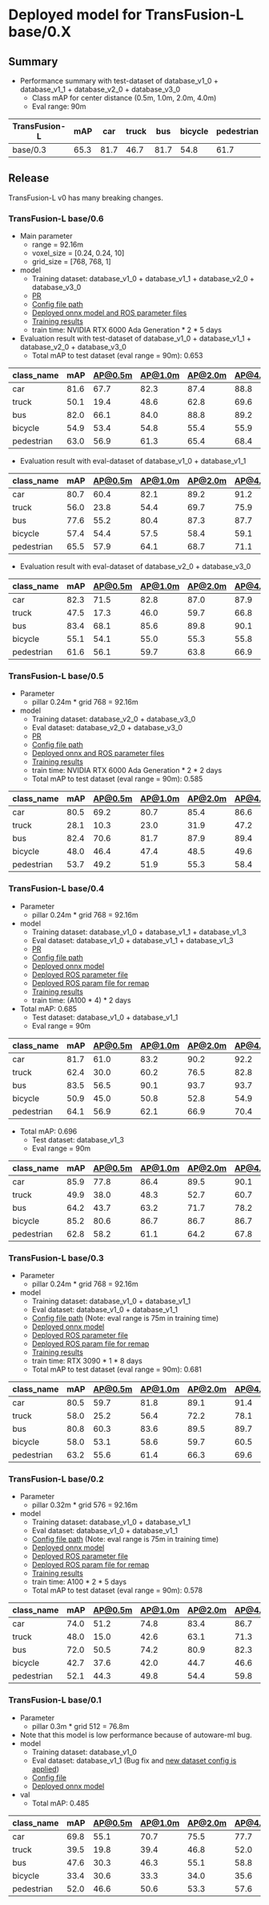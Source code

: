 # Deployed model for TransFusion-L base/0.X
## Summary

- Performance summary with test-dataset of database_v1_0 + database_v1_1 + database_v2_0 + database_v3_0
  - Class mAP for center distance (0.5m, 1.0m, 2.0m, 4.0m)
  - Eval range: 90m

| TransFusion-L | mAP  | car  | truck | bus  | bicycle | pedestrian |
| ------------- | ---- | ---- | ----- | ---- | ------- | ---------- |
| base/0.3      | 65.3 | 81.7 | 46.7  | 81.7 | 54.8    | 61.7       |

## Release

TransFusion-L v0 has many breaking changes.

### TransFusion-L base/0.6

- Main parameter
  - range = 92.16m
  - voxel_size = [0.24, 0.24, 10]
  - grid_size = [768, 768, 1]
- model
  - Training dataset: database_v1_0 + database_v1_1 + database_v2_0 + database_v3_0
  - [PR](https://github.com/tier4/autoware-ml/pull/125)
  - [Config file path](https://github.com/tier4/autoware-ml/blob/5f472170f07251184dc009a1ec02be3b4f3bf98c/autoware_ml/configs/detection3d/dataset/t4dataset/base.py)
  - [Deployed onnx model and ROS parameter files](https://evaluation.tier4.jp/evaluation/mlpackages/1800c7f8-a80e-4162-8574-4ee84432e89d/releases/008b128a-873a-4e4a-afa6-d2583f7fc224?project_id=zWhWRzei&tab=reports)
  - [Training results](https://drive.google.com/drive/folders/1uyUE-ReYARmykG1GsFG2vYsysWwJv3sW)
  - train time: NVIDIA RTX 6000 Ada Generation * 2 * 5 days
- Evaluation result with test-dataset of database_v1_0 + database_v1_1 + database_v2_0 + database_v3_0
  - Total mAP to test dataset (eval range = 90m): 0.653

| class_name | mAP  | AP@0.5m | AP@1.0m | AP@2.0m | AP@4.0m |
| ---------- | ---- | ------- | ------- | ------- | ------- |
| car        | 81.6 | 67.7    | 82.3    | 87.4    | 88.8    |
| truck      | 50.1 | 19.4    | 48.6    | 62.8    | 69.6    |
| bus        | 82.0 | 66.1    | 84.0    | 88.8    | 89.2    |
| bicycle    | 54.9 | 53.4    | 54.8    | 55.4    | 55.9    |
| pedestrian | 63.0 | 56.9    | 61.3    | 65.4    | 68.4    |

- Evaluation result with eval-dataset of database_v1_0 + database_v1_1

| class_name | mAP  | AP@0.5m | AP@1.0m | AP@2.0m | AP@4.0m |
| ---------- | ---- | ------- | ------- | ------- | ------- |
| car        | 80.7 | 60.4    | 82.1    | 89.2    | 91.2    |
| truck      | 56.0 | 23.8    | 54.4    | 69.7    | 75.9    |
| bus        | 77.6 | 55.2    | 80.4    | 87.3    | 87.7    |
| bicycle    | 57.4 | 54.4    | 57.5    | 58.4    | 59.1    |
| pedestrian | 65.5 | 57.9    | 64.1    | 68.7    | 71.1    |

- Evaluation result with eval-dataset of database_v2_0 + database_v3_0

| class_name | mAP  | AP@0.5m | AP@1.0m | AP@2.0m | AP@4.0m |
| ---------- | ---- | ------- | ------- | ------- | ------- |
| car        | 82.3 | 71.5    | 82.8    | 87.0    | 87.9    |
| truck      | 47.5 | 17.3    | 46.0    | 59.7    | 66.8    |
| bus        | 83.4 | 68.1    | 85.6    | 89.8    | 90.1    |
| bicycle    | 55.1 | 54.1    | 55.0    | 55.3    | 55.8    |
| pedestrian | 61.6 | 56.1    | 59.7    | 63.8    | 66.9    |

### TransFusion-L base/0.5

- Parameter
  - pillar 0.24m * grid 768 = 92.16m
- model
  - Training dataset: database_v2_0 + database_v3_0
  - Eval dataset: database_v2_0 + database_v3_0
  - [PR](https://github.com/tier4/autoware-ml/pull/126)
  - [Config file path](https://github.com/tier4/autoware-ml/blob/e8701f9953be3034776b0de71ecbd03146c03c5f/projects/TransFusion/configs/t4dataset/transfusion_lidar_pillar_second_secfpn_1xb1_90m-768grid-t4x2.py)
  - [Deployed onnx and ROS parameter files](https://evaluation.tier4.jp/evaluation/mlpackages/1800c7f8-a80e-4162-8574-4ee84432e89d/releases/acdd07c5-4a8f-4983-88e7-a8823f7dc672?project_id=zWhWRzei)
  - [Training results](https://drive.google.com/drive/folders/1d_xr8PZq3gB-BkqJ02GMDM5F8mwdEKXx?usp=drive_link)
  - train time: NVIDIA RTX 6000 Ada Generation * 2 * 2 days
  - Total mAP to test dataset (eval range = 90m): 0.585

| class_name | mAP  | AP@0.5m | AP@1.0m | AP@2.0m | AP@4.0m |
| ---------- | ---- | ------- | ------- | ------- | ------- |
| car        | 80.5 | 69.2    | 80.7    | 85.4    | 86.6    |
| truck      | 28.1 | 10.3    | 23.0    | 31.9    | 47.2    |
| bus        | 82.4 | 70.6    | 81.7    | 87.9    | 89.4    |
| bicycle    | 48.0 | 46.4    | 47.4    | 48.5    | 49.6    |
| pedestrian | 53.7 | 49.2    | 51.9    | 55.3    | 58.4    |

### TransFusion-L base/0.4

- Parameter
  - pillar 0.24m * grid 768 = 92.16m
- model
  - Training dataset: database_v1_0 + database_v1_1 + database_v1_3
  - Eval dataset: database_v1_0 + database_v1_1 + database_v1_3
  - [PR](https://github.com/tier4/autoware-ml/pull/100)
  - [Config file path](https://github.com/tier4/autoware-ml/blob/37cf92a2b4b3d7f80b09c8bd5eaff6229ca18f95/projects/TransFusion/configs/t4dataset/transfusion_lidar_pillar_second_secfpn_1xb1_90m-768grid-t4xx1.py)
  - [Deployed onnx model](https://awf.ml.dev.web.auto/perception/models/transfusion/t4xx1_90m/v3/transfusion.onnx)
  - [Deployed ROS parameter file](https://awf.ml.dev.web.auto/perception/models/transfusion/t4xx1_90m/v3/transfusion.param.yaml)
  - [Deployed ROS param file for remap](https://awf.ml.dev.web.auto/perception/models/transfusion/t4xx1_90m/v3/detection_class_remapper.param.yaml)
  - [Training results](https://awf.ml.dev.web.auto/perception/models/transfusion/t4xx1_90m/v3/logs.zip)
  - train time: (A100 * 4) * 2 days
- Total mAP: 0.685
  - Test dataset: database_v1_0 + database_v1_1
  - Eval range = 90m

| class_name | mAP  | AP@0.5m | AP@1.0m | AP@2.0m | AP@4.0m |
| ---------- | ---- | ------- | ------- | ------- | ------- |
| car        | 81.7 | 61.0    | 83.2    | 90.2    | 92.2    |
| truck      | 62.4 | 30.0    | 60.2    | 76.5    | 82.8    |
| bus        | 83.5 | 56.5    | 90.1    | 93.7    | 93.7    |
| bicycle    | 50.9 | 45.0    | 50.8    | 52.8    | 54.9    |
| pedestrian | 64.1 | 56.9    | 62.1    | 66.9    | 70.4    |

- Total mAP: 0.696
  - Test dataset: database_v1_3
  - Eval range = 90m

| class_name | mAP  | AP@0.5m | AP@1.0m | AP@2.0m | AP@4.0m |
| ---------- | ---- | ------- | ------- | ------- | ------- |
| car        | 85.9 | 77.8    | 86.4    | 89.5    | 90.1    |
| truck      | 49.9 | 38.0    | 48.3    | 52.7    | 60.7    |
| bus        | 64.2 | 43.7    | 63.2    | 71.7    | 78.2    |
| bicycle    | 85.2 | 80.6    | 86.7    | 86.7    | 86.7    |
| pedestrian | 62.8 | 58.2    | 61.1    | 64.2    | 67.8    |

### TransFusion-L base/0.3

- Parameter
  - pillar 0.24m * grid 768 = 92.16m
- model
  - Training dataset: database_v1_0 + database_v1_1
  - Eval dataset: database_v1_0 + database_v1_1
  - [Config file path](https://github.com/tier4/autoware-ml/blob/fe28c0a7de0579c68406e40c5abfe9afcaed41f6/projects/TransFusion/configs/t4dataset/transfusion_lidar_pillar_second_secfpn_1xb4-cyclic-20e_t4xx1_90m_768grid.py) (Note: eval range is 75m in training time)
  - [Deployed onnx model](https://awf.ml.dev.web.auto/perception/models/transfusion/t4xx1_90m/v2/transfusion.onnx)
  - [Deployed ROS parameter file](https://awf.ml.dev.web.auto/perception/models/transfusion/t4xx1_90m/v2/transfusion.param.yaml)
  - [Deployed ROS param file for remap](https://awf.ml.dev.web.auto/perception/models/transfusion/t4xx1_90m/v2/detection_class_remapper.param.yaml)
  - [Training results](https://awf.ml.dev.web.auto/perception/models/transfusion/t4xx1_90m/v2/logs.zip)
  - train time: RTX 3090 * 1 * 8 days
  - Total mAP to test dataset (eval range = 90m): 0.681

| class_name | mAP  | AP@0.5m | AP@1.0m | AP@2.0m | AP@4.0m |
| ---------- | ---- | ------- | ------- | ------- | ------- |
| car        | 80.5 | 59.7    | 81.8    | 89.1    | 91.4    |
| truck      | 58.0 | 25.2    | 56.4    | 72.2    | 78.1    |
| bus        | 80.8 | 60.3    | 83.6    | 89.5    | 89.7    |
| bicycle    | 58.0 | 53.1    | 58.6    | 59.7    | 60.5    |
| pedestrian | 63.2 | 55.6    | 61.4    | 66.3    | 69.6    |

### TransFusion-L base/0.2

- Parameter
  - pillar 0.32m * grid 576 = 92.16m
- model
  - Training dataset: database_v1_0 + database_v1_1
  - Eval dataset: database_v1_0 + database_v1_1
  - [Config file path](https://github.com/tier4/autoware-ml/blob/fe28c0a7de0579c68406e40c5abfe9afcaed41f6/projects/TransFusion/configs/t4dataset/transfusion_lidar_pillar_second_secfpn_1xb6-cyclic-20e_t4xx1_90m_576grid.py) (Note: eval range is 75m in training time)
  - [Deployed onnx model](https://awf.ml.dev.web.auto/perception/models/transfusion/t4xx1_90m/v1/transfusion.onnx)
  - [Deployed ROS parameter file](https://awf.ml.dev.web.auto/perception/models/transfusion/t4xx1_90m/v1/transfusion.param.yaml)
  - [Deployed ROS param file for remap](https://awf.ml.dev.web.auto/perception/models/transfusion/t4xx1_90m/v1/detection_class_remapper.param.yaml)
  - [Training results](https://awf.ml.dev.web.auto/perception/models/transfusion/t4xx1_90m/v1/logs.zip)
  - train time: A100 * 2 * 5 days
  - Total mAP to test dataset (eval range = 90m): 0.578

| class_name | mAP  | AP@0.5m | AP@1.0m | AP@2.0m | AP@4.0m |
| ---------- | ---- | ------- | ------- | ------- | ------- |
| car        | 74.0 | 51.2    | 74.8    | 83.4    | 86.7    |
| truck      | 48.0 | 15.0    | 42.6    | 63.1    | 71.3    |
| bus        | 72.0 | 50.5    | 74.2    | 80.9    | 82.3    |
| bicycle    | 42.7 | 37.6    | 42.0    | 44.7    | 46.6    |
| pedestrian | 52.1 | 44.3    | 49.8    | 54.4    | 59.8    |

### TransFusion-L base/0.1

- Parameter
  - pillar 0.3m * grid 512 = 76.8m
- Note that this model is low performance because of autoware-ml bug.
- model
  - Training dataset: database_v1_0
  - Eval dataset: database_v1_1 (Bug fix and [new dataset config is applied](https://github.com/tier4/autoware-ml/pull/31))
  - [Config file](https://github.com/tier4/autoware-ml/blob/17e8944ac2154f1f1042a507a4001ccf057ffe78/projects/TransFusion/configs/t4dataset/transfusion_lidar_pillar02_second_secfpn_1xb4-cyclic-20e_t4xx1.py)
  - [Deployed onnx model](https://awf.ml.dev.web.auto/perception/models/transfusion/v1/transfusion.onnx)
- val
  - Total mAP: 0.485

| class_name | mAP  | AP@0.5m | AP@1.0m | AP@2.0m | AP@4.0m |
| ---------- | ---- | ------- | ------- | ------- | ------- |
| car        | 69.8 | 55.1    | 70.7    | 75.5    | 77.7    |
| truck      | 39.5 | 19.8    | 39.4    | 46.8    | 52.0    |
| bus        | 47.6 | 30.3    | 46.3    | 55.1    | 58.8    |
| bicycle    | 33.4 | 30.6    | 33.3    | 34.0    | 35.6    |
| pedestrian | 52.0 | 46.6    | 50.6    | 53.3    | 57.6    |
